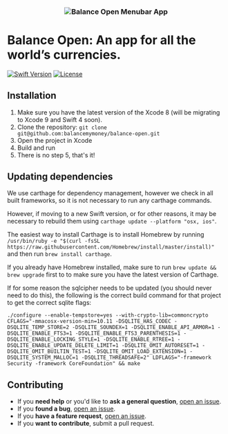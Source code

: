 <h3 align="center">
  <img src="https://cl.ly/453225333E0u/balance-open.png" alt="Balance Open Menubar App" />
</h3>

Balance Open: An app for all the world’s currencies.
==========================

[![Swift Version][swift-image]][swift-url]
[![License][license-image]][license-url]

## Installation
1. Make sure you have the latest version of the Xcode 8 (will be migrating to Xcode 9 and Swift 4 soon).
2. Clone the repository: `git clone git@github.com:balancemymoney/balance-open.git`
3. Open the project in Xcode
4. Build and run
5. There is no step 5, that's it!

## Updating dependencies
We use carthage for dependency management, however we check in all built frameworks, so it is not necessary to run any carthage commands. 

However, if moving to a new Swift version, or for other reasons, it may be necessary to rebuild them using `carthage update --platform "osx, ios"`. 

The easiest way to install Carthage is to install Homebrew by running `/usr/bin/ruby -e "$(curl -fsSL https://raw.githubusercontent.com/Homebrew/install/master/install)"
` and then run `brew install carthage`. 

If you already have Homebrew installed, make sure to run `brew update && brew upgrade` first to to make sure you have the latest version of Carthage.

If for some reason the sqlcipher needs to be updated (you should never need to do this), the following is the correct build command for that project to get the correct sqlite flags:

```
./configure --enable-tempstore=yes --with-crypto-lib=commoncrypto CFLAGS="-mmacosx-version-min=10.11 -DSQLITE_HAS_CODEC -DSQLITE_TEMP_STORE=2 -DSQLITE_SOUNDEX=1 -DSQLITE_ENABLE_API_ARMOR=1 -DSQLITE_ENABLE_FTS3=1 -DSQLITE_ENABLE_FTS3_PARENTHESIS=1 -DSQLITE_ENABLE_LOCKING_STYLE=1 -DSQLITE_ENABLE_RTREE=1 -DSQLITE_ENABLE_UPDATE_DELETE_LIMIT=1 -DSQLITE_OMIT_AUTORESET=1 -DSQLITE_OMIT_BUILTIN_TEST=1 -DSQLITE_OMIT_LOAD_EXTENSION=1 -DSQLITE_SYSTEM_MALLOC=1 -DSQLITE_THREADSAFE=2" LDFLAGS="-framework Security -framework CoreFoundation" && make
```

## Contributing

- If you **need help** or you'd like to **ask a general question**, [open an issue](https://github.com/balancemymoney/balance-open/issues/new).
- If you **found a bug**, [open an issue](https://github.com/balancemymoney/balance-open/issues/new).
- If you **have a feature request**, [open an issue](https://github.com/balancemymoney/balance-open/issues/new).
- If you **want to contribute**, submit a pull request.

[swift-image]:https://img.shields.io/badge/swift-3.0-orange.svg
[swift-url]: https://swift.org/
[license-image]: https://img.shields.io/aur/license/yaourt.svg
[license-url]: LICENSE
